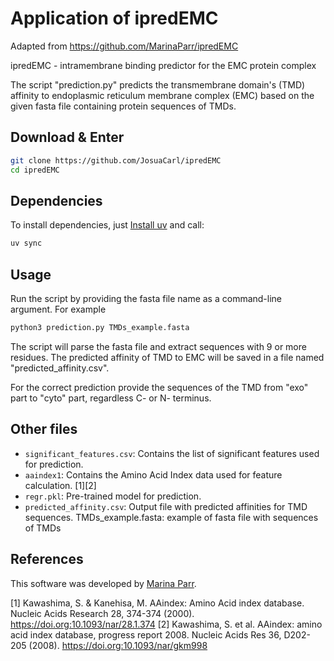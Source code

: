 # Application of ipredEMC
Adapted from https://github.com/MarinaParr/ipredEMC

ipredEMC - intramembrane binding predictor for the EMC protein complex

The script "prediction.py" predicts the transmembrane domain's (TMD) affinity to endoplasmic reticulum membrane complex (EMC) based on the given fasta file containing protein sequences of TMDs.


## Download & Enter
```bash
git clone https://github.com/JosuaCarl/ipredEMC
cd ipredEMC
```

## Dependencies
To install dependencies, just [Install uv](https://docs.astral.sh/uv/getting-started/installation/) and call:

```bash
uv sync
```

## Usage

Run the script by providing the fasta file name as a command-line argument. For example 

```bash
python3 prediction.py TMDs_example.fasta
```

The script will parse the fasta file and extract sequences with 9 or more residues. The predicted affinity of TMD to EMC will be saved in a file named "predicted_affinity.csv". 

For the correct prediction provide the sequences of the TMD from "exo" part to "cyto" part, regardless C- or N- terminus. 
    
## Other files
- `significant_features.csv`: Contains the list of significant features used for prediction.
- `aaindex1`: Contains the Amino Acid Index data used for feature calculation. [1][2]
- `regr.pkl`: Pre-trained model for prediction.
- `predicted_affinity.csv`: Output file with predicted affinities for TMD sequences.
TMDs_example.fasta: example of fasta file with sequences of TMDs

## References
This software was developed by [Marina Parr](https://github.com/MarinaParr).

[1] Kawashima, S. & Kanehisa, M. AAindex: Amino Acid index database. Nucleic Acids Research 28, 374-374 (2000). https://doi.org:10.1093/nar/28.1.374
[2] Kawashima, S. et al. AAindex: amino acid index database, progress report 2008. Nucleic Acids Res 36, D202-205 (2008). https://doi.org:10.1093/nar/gkm998




